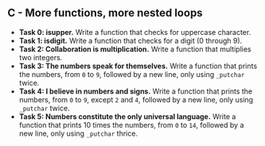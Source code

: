 ## C - More functions, more nested loops

- **Task 0: isupper.** Write a function that checks for uppercase character.
- **Task 1: isdigit.** Write a function that checks for a digit (0 through 9).
- **Task 2: Collaboration is multiplication.** Write a function that multiplies two integers.
- **Task 3: The numbers speak for themselves.** Write a function that prints the numbers, from `0` to `9`, followed by a new line, only using `_putchar` twice.
- **Task 4: I believe in numbers and signs.** Write a function that prints the numbers, from `0` to `9`, except `2` and `4`, followed by a new line, only using `_putchar` twice.
- **Task 5: Numbers constitute the only universal language.** Write a function that prints 10 times the numbers, from `0` to `14`, followed by a new line, only using `_putchar` thrice.
